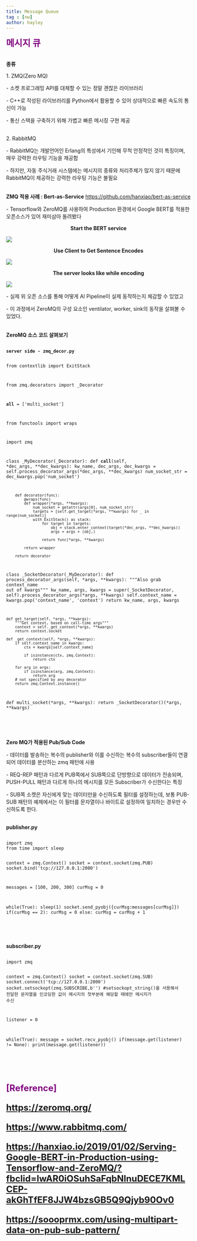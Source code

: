 ```yaml
---
title: Message Queue
tag : [nw]
author: hayley
---
```


<font size="5" color="purple"><b>메시지 큐</b></font>

<br><b>종류</b>
<p>1. ZMQ(Zero MQ)
<p>- 소켓 프로그래밍 API를 대체할 수 있는 정말 괜찮은 라이브러리
<p>- C++로 작성된 라이브러리를 Python에서 활용할 수 있어 상대적으로 빠른 속도의 통신이 가능
<p>- 통신 스택을 구축하기 위해 가볍고 빠른 메시징 구현 제공  
<br>
<br>  
<p>2. RabbitMQ 
<p>- RabbitMQ는 개발언어인 Erlang의 특성에서 기인해 무척 안정적인 것이 특징이며, 매우 강력한 라우팅 기능을 제공함
<p>- 하지만, 자동 주식거래 시스템에는 메시지의 종류와 처리주체가 많지 않기 때문에 RabbitMQ이 제공하는 강력한 라우팅 기능은 불필요  
<br>
<br>
<p><b>ZMQ 적용 사례 : Bert-as-Service</b> <a href="https://github.com/hanxiao/bert-as-service">https://github.com/hanxiao/bert-as-service</a>
<p>- Tensorflow와 ZeroMQ를 사용하여 Production 환경에서 Google BERT를 적용한 오픈소스가 있어 재미삼아 돌려봤다    
<br>
<p style="text-align:center"><b>Start the BERT service</b> 
<p><img src="https://github.com/hayleyshim/hayleyshim.github.io/blob/master/assets/images/projects/baas_server.PNG?raw=true">
<br>
<p style="text-align:center"><b>Use Client to Get Sentence Encodes</b> 
<p><img src="https://github.com/hayleyshim/hayleyshim.github.io/blob/master/assets/images/projects/baas_client.PNG?raw=true">  
<br>
<p style="text-align:center"><b>The server looks like while encoding</b>
<p><img src="https://github.com/hayleyshim/hayleyshim.github.io/blob/master/assets/images/projects/baas_server2.PNG?raw=true">  
<br>
<p>- 실제 위 오픈 소스를 통해 어떻게 AI Pipeline이 실제 동작하는지 체감할 수 있었고 
<p>- 이 과정에서 ZeroMQ의 구성 요소인 ventilator, worker, sink의 동작을 살펴볼 수 있었다. 
<br>
<br> 
<p><b>ZeroMQ 소스 코드 살펴보기</b>
<p><pre><code>
<b>server side - zmq_decor.py</b> 

from contextlib import ExitStack

from zmq.decorators import _Decorator

__all__ = ['multi_socket']

from functools import wraps

import zmq


class _MyDecorator(_Decorator):
    def __call__(self, *dec_args, **dec_kwargs):
        kw_name, dec_args, dec_kwargs = self.process_decorator_args(*dec_args, **dec_kwargs)
        num_socket_str = dec_kwargs.pop('num_socket')

        def decorator(func):
            @wraps(func)
            def wrapper(*args, **kwargs):
                num_socket = getattr(args[0], num_socket_str)
                targets = [self.get_target(*args, **kwargs) for _ in range(num_socket)]
                with ExitStack() as stack:
                    for target in targets:
                        obj = stack.enter_context(target(*dec_args, **dec_kwargs))
                        args = args + (obj,)

                    return func(*args, **kwargs)

            return wrapper

        return decorator


class _SocketDecorator(_MyDecorator):
    def process_decorator_args(self, *args, **kwargs):
        """Also grab context_name out of kwargs"""
        kw_name, args, kwargs = super(_SocketDecorator, self).process_decorator_args(*args, **kwargs)
        self.context_name = kwargs.pop('context_name', 'context')
        return kw_name, args, kwargs

    def get_target(self, *args, **kwargs):
        """Get context, based on call-time args"""
        context = self._get_context(*args, **kwargs)
        return context.socket

    def _get_context(self, *args, **kwargs):
        if self.context_name in kwargs:
            ctx = kwargs[self.context_name]

            if isinstance(ctx, zmq.Context):
                return ctx

        for arg in args:
            if isinstance(arg, zmq.Context):
                return arg
        # not specified by any decorator
        return zmq.Context.instance()


def multi_socket(*args, **kwargs):
    return _SocketDecorator()(*args, **kwargs)
</code></pre>
<br>
<br>
<p><b>Zero MQ가 적용된 Pub/Sub Code</b>
<p>- 데이터를 발송하는 복수의 publisher와 이를 수신하는 복수의 subscriber들이 연결되어 데이터를 분산하는 zmq 패턴에 사용
<p>- REQ-REP 패턴과 다르게 PUB쪽에서 SUB쪽으로 단방향으로 데이터가 전송되며, PUSH-PULL 패턴과 다르게 하나의 메시지를 모든 Subscriber가 수신한다는 특징
<p>- SUB쪽 소켓은 자신에게 맞는 데이터만을 수신하도록 필터를 설정하는데, 보통 PUB-SUB 패턴의 예제에서는 이 필터를 문자열이나 바이트로 설정하여 일치하는 경우만 수신하도록 한다.  
<br>
<br>    
<p><b>publisher.py</b>    
<p><pre><code>
import zmq
from time import sleep

context = zmq.Context()
socket = context.socket(zmq.PUB)
socket.bind('tcp://127.0.0.1:2000')

messages = [100, 200, 300]
curMsg = 0

while(True):
    sleep(1)
    socket.send_pyobj({curMsg:messages[curMsg]})
    if(curMsg == 2):
        curMsg = 0
    else:
        curMsg = curMsg + 1
</code></pre>
<br>
<br>
<p><b>subscriber.py</b>    
<p><pre><code>
import zmq

context = zmq.Context()
socket = context.socket(zmq.SUB)
socket.connect('tcp://127.0.0.1:2000')
socket.setsockopt(zmq.SUBSCRIBE,b'') #setsockopt_string()을 사용해서 전달한 문자열을 인코딩한 값이 메시지의 첫부분에 해당할 때에만 메시지가 수신

listener = 0

while(True):
    message = socket.recv_pyobj()
    if(message.get(listener) != None):
       print(message.get(listener))
</code></pre>
<br>
<br>       
<br> <font size="5" color="purple"><b>[Reference]
<p><a href="https://zeromq.org/">https://zeromq.org/
<p><a href="https://www.rabbitmq.com/">https://www.rabbitmq.com/
<p><a href="https://hanxiao.io/2019/01/02/Serving-Google-BERT-in-Production-using-Tensorflow-and-ZeroMQ/?fbclid=IwAR0iOSuhSaFqbNlnuDECE7KMLCEP-akGhTfEF8JJW4bzsGB5Q9Qjyb90Ov0">https://hanxiao.io/2019/01/02/Serving-Google-BERT-in-Production-using-Tensorflow-and-ZeroMQ/?fbclid=IwAR0iOSuhSaFqbNlnuDECE7KMLCEP-akGhTfEF8JJW4bzsGB5Q9Qjyb90Ov0 
<p><a href="https://soooprmx.com/using-multipart-data-on-pub-sub-pattern/">https://soooprmx.com/using-multipart-data-on-pub-sub-pattern/        
 


  
